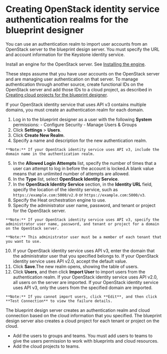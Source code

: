 # Creating OpenStack identity service authentication realms for the blueprint designer

You can use an authentication realm to import user accounts from an OpenStack server to the blueprint design server. You must specify the URL and account information for the Keystone identity service.

Install an engine for the OpenStack server. See [Installing the engine](../../com.ibm.udeploy.install.doc/topics/install_engine.md).

These steps assume that you have user accounts on the OpenStack server and are managing user authentication on that server. To manage authentication through another source, create functional IDs on the OpenStack server and add those IDs to a cloud project, as described in [Creating cloud projects for the blueprint designer](security_projects.md).

If your OpenStack identity service that uses API v3 contains multiple domains, you must create an authentication realm for each domain.

1.   Log in to the blueprint designer as a user with the following **System** permissions: 
    -   Configure Security
    -   Manage Users & Groups
2.  Click **Settings** \> **Users**.
3.  Click **Create New Realm**. 
4.   Specify a name and description for the new authentication realm. 

    **Note:** If your OpenStack identity service uses API v3, include the domain name in the authentication realm.

5.  In the **Allowed Login Attempts** list, specify the number of times that a user can attempt to log in before the account is locked.A blank value means that an unlimited number of attempts are allowed.
6.  In the **Type** list, select **OpenStack Identity Service**.
7.   In the **OpenStack Identity Service** section, in the **Identity URL** field, specify the location of the identity service, such as `https://example.com:5000/v2.0` or `https://example.com:5000/v3`. 
8.   Specify the Heat orchestration engine to use. 
9.   Specify the administrator user name, password, and tenant or project for the OpenStack server. 

    **Note:** If your OpenStack identity service uses API v3, specify the administrator user name, password, and tenant or project for a domain on the OpenStack server.

    **Note:** This administrator user must be a member of each tenant that you want to use.

10.  If your OpenStack identity service uses API v3, enter the domain that the administrator user that you specified belongs to. If your OpenStack identity service uses API v2.0, accept the default value.
11. Click **Save**.The new realm opens, showing the table of users.
12.  Click **Users**, and then click **Import User** to import users from the authentication realm. If your OpenStack identity service uses API v2.0, all users on the server are imported. If your OpenStack identity service uses API v3, only the users from the specified domain are imported.

    **Note:** If you cannot import users, click **Edit**, and then click **Test Connection** to view the failure details.


The blueprint design server creates an authentication realm and cloud connection based on the cloud information that you specified. The blueprint design server also creates a cloud project for each tenant or project on the cloud.

-   Add the users to groups and teams. You must add users to teams to give the users permission to work with blueprints and cloud resources.
-   Add the cloud projects to teams.

